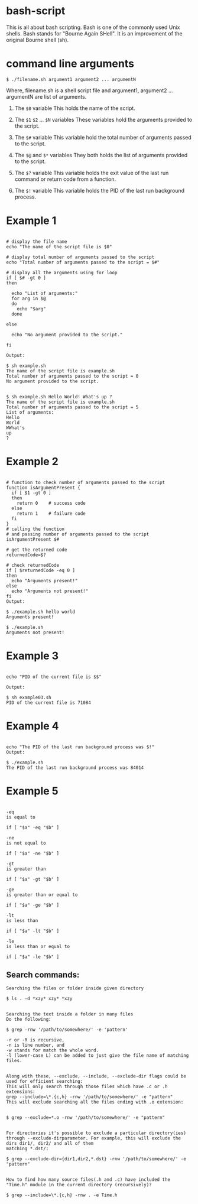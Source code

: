 # bash-script
This is all about bash scripting. Bash is one of the commonly used Unix shells. Bash stands for "Bourne Again SHell". It is an improvement of the original Bourne shell (sh). 

# command line arguments

`$ ./filename.sh argument1 argument2 ... argumentN`

Where, filename.sh is a shell script file and argument1, argument2 ... argumentN are list of arguments.

1. The `$0` variable
This holds the name of the script.

2. The `$1` `$2` ... `$N` variables
These variables hold the arguments provided to the script.

3. The `$#` variable
This variable hold the total number of arguments passed to the script.

4. The `$@` and `$*` variables
They both holds the list of arguments provided to the script.

5. The `$?` variable
This variable holds the exit value of the last run command or return code from a function.

6. The `$!` variable
This variable holds the PID of the last run background process.

# Example 1


```#!/bin/sh

# display the file name
echo "The name of the script file is $0"

# display total number of arguments passed to the script
echo "Total number of arguments passed to the script = $#"

# display all the arguments using for loop
if [ $# -gt 0 ]
then
  
  echo "List of arguments:"
  for arg in $@
  do
    echo "$arg"
  done

else
  
  echo "No argument provided to the script."

fi 

Output:

$ sh example.sh 
The name of the script file is example.sh
Total number of arguments passed to the script = 0
No argument provided to the script.


$ sh example.sh Hello World! What's up ?
The name of the script file is example.sh
Total number of arguments passed to the script = 5
List of arguments:
Hello
World
WWhat's
up
?
```

# Example 2

```#!/bin/sh

# function to check number of arguments passed to the script
function isArgumentPresent {
  if [ $1 -gt 0 ]
  then
    return 0	# success code
  else
    return 1	# failure code
  fi
}
# calling the function
# and passing number of arguments passed to the script
isArgumentPresent $#

# get the returned code
returnedCode=$?

# check returnedCode
if [ $returnedCode -eq 0 ]
then
  echo "Arguments present!"
else
  echo "Arguments not present!"
fi
Output:

$ ./example.sh hello world
Arguments present!

$ ./example.sh 
Arguments not present!
```

# Example 3

```#!/bin/sh

echo "PID of the current file is $$"

Output:

$ sh example03.sh 
PID of the current file is 71084
```

# Example 4

```#!/bin/sh

echo "The PID of the last run background process was $!"
Output:

$ ./example.sh 
The PID of the last run background process was 84014
```
# Example 5
```integer comparison

-eq
is equal to

if [ "$a" -eq "$b" ]

-ne
is not equal to

if [ "$a" -ne "$b" ]

-gt
is greater than

if [ "$a" -gt "$b" ]

-ge
is greater than or equal to

if [ "$a" -ge "$b" ]

-lt
is less than

if [ "$a" -lt "$b" ]

-le
is less than or equal to

if [ "$a" -le "$b" ]
```

## Search commands:

```
Searching the files or folder inside given directory

$ ls . -d *xzy* xzy* *xzy


Searching the text inside a folder in many files
Do the following:

$ grep -rnw '/path/to/somewhere/' -e 'pattern'

-r or -R is recursive,
-n is line number, and
-w stands for match the whole word.
-l (lower-case L) can be added to just give the file name of matching files.


Along with these, --exclude, --include, --exclude-dir flags could be used for efficient searching:
This will only search through those files which have .c or .h extensions:
grep --include=\*.{c,h} -rnw '/path/to/somewhere/' -e "pattern"
This will exclude searching all the files ending with .o extension:


$ grep --exclude=*.o -rnw '/path/to/somewhere/' -e "pattern"


For directories it's possible to exclude a particular directory(ies) through --exclude-dirparameter. For example, this will exclude the dirs dir1/, dir2/ and all of them
matching *.dst/:

$ grep --exclude-dir={dir1,dir2,*.dst} -rnw '/path/to/somewhere/' -e "pattern"


How to find how many source files(.h and .c) have included the "Time.h" module in the current directory (recursively)?

$ grep --include=\*.{c,h} -rnw . -e Time.h

```
